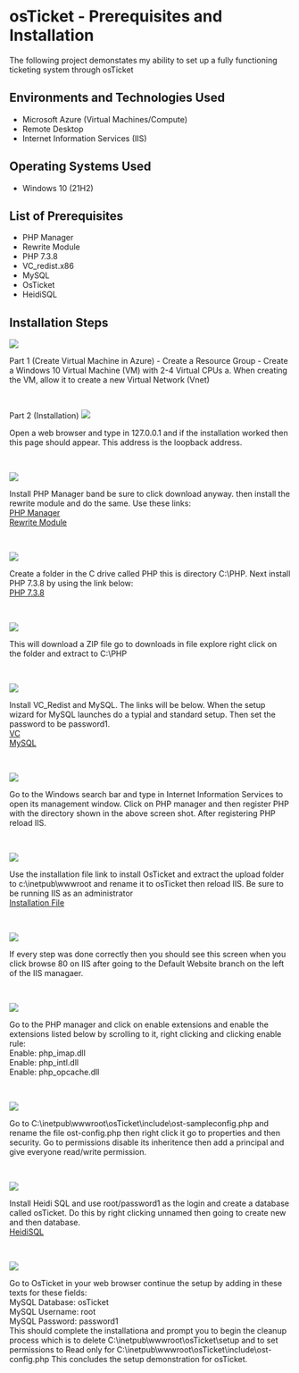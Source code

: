 <p align="center">
</p>

<h1>osTicket - Prerequisites and Installation</h1>
The following project demonstates my ability to set up a fully functioning ticketing system through osTicket<br />


<h2>Environments and Technologies Used</h2>

- Microsoft Azure (Virtual Machines/Compute)
- Remote Desktop
- Internet Information Services (IIS)

<h2>Operating Systems Used </h2>

- Windows 10</b> (21H2)

<h2>List of Prerequisites</h2>

- PHP Manager
- Rewrite Module
- PHP 7.3.8
- VC_redist.x86
- MySQL
- OsTicket
- HeidiSQL

<h2>Installation Steps</h2>

<p>
<img src="https://i.imgur.com/rwsDH3w.png"/>
</p>
Part 1 (Create Virtual Machine in Azure)
- Create a Resource Group
- Create a Windows 10 Virtual Machine (VM) with 2-4 Virtual CPUs
  a. When creating the VM, allow it to create a new Virtual Network (Vnet)
<p>

  
</p>
<br />

<p>
Part 2 (Installation)
<img src="https://github.com/kennethmoen/osticket-prereqs/assets/145589069/19074933-e041-4751-86e1-d58a540d3c71"/>

</p>
<p>
Open a web browser and type in 127.0.0.1 and if the installation worked then this page should appear. This address is the loopback address.
</p>
<br />

<p>
<img src="https://i.imgur.com/SYRLT8t.png"/>
</p>
<p>
Install PHP Manager band be sure to click download anyway. then install the rewrite module and do the same. Use these links: <br />
   <a href= "https://drive.google.com/file/d/1RHsNd4eWIOwaNpj3JW4vzzmzNUH86wY_/view?usp=share_link"> PHP Manager </a>
  <br />
  <a href= "https://drive.google.com/file/d/1tIK9GZBKj1JyUP87eewxgdNqn9pZmVmY/view?usp=share_link"> Rewrite Module </a>
</p>
<br />

<p>
<img src="https://i.imgur.com/7xgSxDS.png"/>
</p>
<p>
Create a folder in the C drive called PHP this is directory C:\PHP. Next install PHP 7.3.8 by using the link below: <br />
  <a href="https://drive.google.com/file/d/1snNMtLdCOpMtkCyD4mvl9yOOmvVIp9fP/view?usp=share_link"> PHP 7.3.8</a>
</p>
<br />

<p>
<img src="https://i.imgur.com/zfLe0GP.png"/>
</p>
<p>
This will download a ZIP file go to downloads in file explore right click on the folder and extract to C:\PHP
</p>
<br />

<p>
<img src="https://i.imgur.com/urpGkfs.png"/>
</p>
<p>
Install VC_Redist and MySQL. The links will be below. When the setup wizard for MySQL launches do a typial and standard setup. Then set the password to be password1. <br \>
<a href="https://drive.google.com/file/d/1s1OsGF3-ioO0_9LYizPRiVuIkb3lFJgH/view?usp=share_link"> VC </a> <br \>
<a href="https://drive.google.com/file/d/1_OWh9p7VQLcrB0q_V7qT8yHl0xo5gv7z/view?usp=share_link"> MySQL </a> 
</p>
<br />

<p>
<img src="https://i.imgur.com/RtJ3X2v.png"/>
</p>
<p>
Go to the Windows search bar and type in Internet Information Services to open its management window. Click on PHP manager and then register PHP with the directory shown in the above screen shot. After registering PHP reload IIS.
</p>
<br />

<p>
<img src="https://i.imgur.com/cfzo00u.png"/>
</p>
<p>
Use the installation file link to install OsTicket and extract the upload folder to c:\inetpub\wwwroot  and rename it to osTicket then reload IIS. Be sure to be running IIS as an administrator <br \>
<a href="https://drive.google.com/drive/u/2/folders/1APMfNyfNzcxZC6EzdaNfdZsUwxWYChf6">Installation File </a>
</p>
<br />

<p>
<img src="https://i.imgur.com/T85wCxZ.png"/>
</p>
<p>
If every step was done correctly then you should see this screen when you click browse 80 on IIS after going to the Default Website branch on the left of the IIS managaer. 
</p>
<br />

<p>
<img src="https://i.imgur.com/o5jn685.png"/>
</p>
<p>
Go to the PHP manager and click on enable extensions and enable the extensions listed below by scrolling to it, right clicking and clicking enable rule: <br \>
Enable: php_imap.dll
  <br \>
Enable: php_intl.dll
  <br \>
Enable: php_opcache.dll

  
</p>
<br />

<p>
<img src="https://i.imgur.com/MhYRVn5.png"/>
</p>
<p>
Go to C:\inetpub\wwwroot\osTicket\include\ost-sampleconfig.php and rename the file ost-config.php then right click it go to properties and then security. Go to permissions disable its inheritence then add a principal and give everyone read/write permission.
</p>
<br />

<p>
<img src="https://i.imgur.com/tttew8D.png"/>
</p>
<p>
Install Heidi SQL and use root/password1 as the login and create a database called osTicket. Do this by right clicking unnamed then going to create new and then database.<br \>
<a href="https://docs.google.com/document/d/1WovrX2DaS9xkfaSr4LXyB4YnnWpXIgPCMMbbfgHmGVw/edit"> HeidiSQL </a>
  
</p>
<br />

<p>
<img src="https://i.imgur.com/VZ2KRmQ.png"/>
</p>
<p>
Go to OsTicket in your web browser continue the setup by adding in these texts for these fields: <br \>
  MySQL Database: osTicket<br />
  MySQL Username: root <br \>
  MySQL Password: password1
  <br \>
This should complete the installationa and prompt you to begin the cleanup process which is to delete C:\inetpub\wwwroot\osTicket\setup and to set permissions to Read only for C:\inetpub\wwwroot\osTicket\include\ost-config.php This concludes the setup demonstration for osTicket.
</p>
<br />
